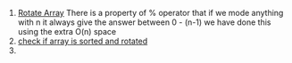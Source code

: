 1. [Rotate Array](https://leetcode.com/problems/rotate-array/)
There is a property of \% operator that if we mode anything with n it always give the answer between 0 - (n-1)
we have done this using the extra O(n) space 
2. [check if array is sorted and rotated](https://leetcode.com/problems/check-if-array-is-sorted-and-rotated)
3. 